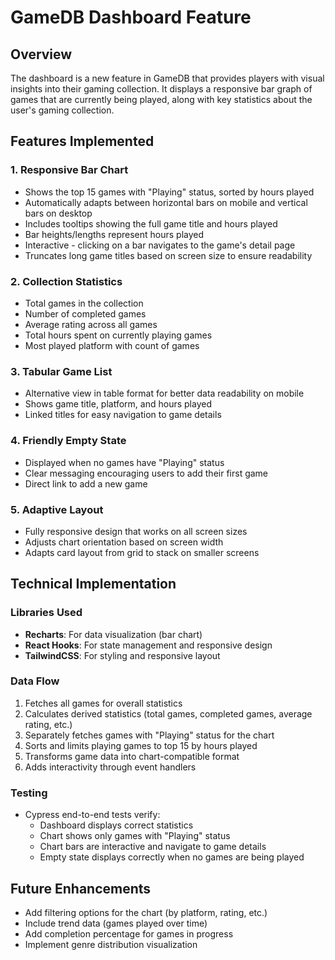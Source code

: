 # GameDB Dashboard Feature

## Overview
The dashboard is a new feature in GameDB that provides players with visual insights into their gaming collection. It displays a responsive bar graph of games that are currently being played, along with key statistics about the user's gaming collection.

## Features Implemented

### 1. Responsive Bar Chart
- Shows the top 15 games with "Playing" status, sorted by hours played
- Automatically adapts between horizontal bars on mobile and vertical bars on desktop
- Includes tooltips showing the full game title and hours played
- Bar heights/lengths represent hours played
- Interactive - clicking on a bar navigates to the game's detail page
- Truncates long game titles based on screen size to ensure readability

### 2. Collection Statistics
- Total games in the collection
- Number of completed games
- Average rating across all games
- Total hours spent on currently playing games
- Most played platform with count of games

### 3. Tabular Game List
- Alternative view in table format for better data readability on mobile
- Shows game title, platform, and hours played
- Linked titles for easy navigation to game details

### 4. Friendly Empty State
- Displayed when no games have "Playing" status
- Clear messaging encouraging users to add their first game
- Direct link to add a new game

### 5. Adaptive Layout
- Fully responsive design that works on all screen sizes
- Adjusts chart orientation based on screen width
- Adapts card layout from grid to stack on smaller screens

## Technical Implementation

### Libraries Used
- **Recharts**: For data visualization (bar chart)
- **React Hooks**: For state management and responsive design
- **TailwindCSS**: For styling and responsive layout

### Data Flow
1. Fetches all games for overall statistics
2. Calculates derived statistics (total games, completed games, average rating, etc.)
3. Separately fetches games with "Playing" status for the chart
4. Sorts and limits playing games to top 15 by hours played
5. Transforms game data into chart-compatible format
6. Adds interactivity through event handlers

### Testing
- Cypress end-to-end tests verify:
  - Dashboard displays correct statistics
  - Chart shows only games with "Playing" status
  - Chart bars are interactive and navigate to game details
  - Empty state displays correctly when no games are being played

## Future Enhancements
- Add filtering options for the chart (by platform, rating, etc.)
- Include trend data (games played over time)
- Add completion percentage for games in progress
- Implement genre distribution visualization 